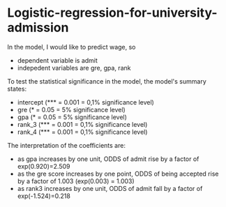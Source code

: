 # Logistic-regression-for-university-admission

In the model, I would like to predict wage, so
- dependent variable is admit
- indepedent variables are gre, gpa, rank

To test the statistical significance in the model, the model's summary states:
- intercept (*** = 0.001 = 0,1% significance level)
- gre (* = 0.05 = 5% significance level)
- gpa (* = 0.05 = 5% significance level)
- rank_3 (*** = 0.001 = 0,1% significance level)
- rank_4 (*** = 0.001 = 0,1% significance level)

The interpretation of the coefficients are:
- as gpa increases by one unit, ODDS of admit rise by a factor of exp(0.920)=2.509
- as the gre score increases by one point, ODDS of being accepted rise by a factor of 1.003 (exp(0.003) = 1.003)
- as rank3 increases by one unit, ODDS of admit fall by a factor of exp(-1.524)=0.218
